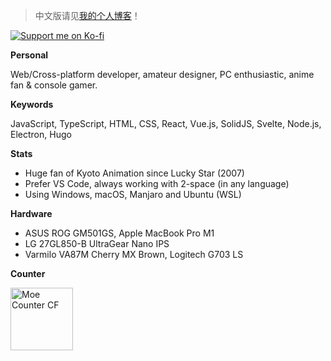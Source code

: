 > 中文版请见[我的个人博客](https://blog.dsrkafuu.net)！

[![Support me on Ko-fi](https://ko-fi.com/img/githubbutton_sm.svg)](https://ko-fi.com/dsrkafuu)

**Personal**

Web/Cross-platform developer, amateur designer, PC enthusiastic, anime fan & console gamer.

**Keywords**

JavaScript, TypeScript, HTML, CSS, React, Vue.js, SolidJS, Svelte, Node.js, Electron, Hugo

**Stats**

- Huge fan of Kyoto Animation since Lucky Star (2007)
- Prefer VS Code, always working with 2-space (in any language)
- Using Windows, macOS, Manjaro and Ubuntu (WSL)

**Hardware**

- ASUS ROG GM501GS, Apple MacBook Pro M1
- LG 27GL850-B UltraGear Nano IPS
- Varmilo VA87M Cherry MX Brown, Logitech G703 LS

**Counter**

<a href="https://github.com/dsrkafuu/moe-counter-cf#readme" target="_blank" rel="noopener">
  <img height="100" src="https://count.dsrkafuu.net/dsrkafuu:home" alt="Moe Counter CF" />
</a>
